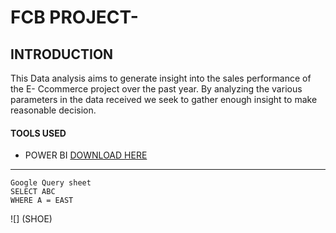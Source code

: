# FCB PROJECT-
## INTRODUCTION
This Data analysis aims to generate insight into the sales performance of the E- Ccommerce project over the past year. By analyzing the various parameters in the data received we seek to gather enough insight to make reasonable decision.

#### TOOLS USED

- POWER BI [DOWNLOAD HERE](https://powerbi.microsoft.com/en-us/desktop/)
---

~~~~
Google Query sheet
SELECT ABC
WHERE A = EAST

~~~~

![] (SHOE)
